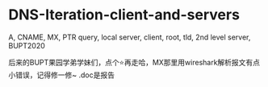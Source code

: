 # DNS-Iteration-client-and-servers
A, CNAME, MX, PTR query, local server, client, root, tld, 2nd level server, BUPT2020

后来的BUPT果园学弟学妹们，点个⭐再走哈，MX那里用wireshark解析报文有点小错误，记得修一修~
.doc是报告
